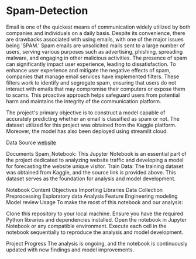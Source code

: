 # Spam-Detection

Email is one of the quickest means of communication widely utilized by both companies and individuals on a daily basis. Despite its convenience, there are drawbacks associated with using emails, with one of the major issues being 'SPAM.' Spam emails are unsolicited mails sent to a large number of users, serving various purposes such as advertising, phishing, spreading malware, and engaging in other malicious activities. The presence of spam can significantly impact user experience, leading to dissatisfaction. To enhance user experience and mitigate the negative effects of spam, companies that manage email services have implemented filters. These filters work to identify and segregate spam, ensuring that users do not interact with emails that may compromise their computers or expose them to scams. This proactive approach helps safeguard users from potential harm and maintains the integrity of the communication platform.

The project's primary objective is to construct a model capable of accurately predicting whether an email is classified as spam or not. The dataset utilized for this project was obtained from the Kaggle platform. Moreover, the model has also been deployed using streamlit cloud. 

Data Source
[website](https://www.kaggle.com/datasets/shantanudhakadd/email-spam-detection-dataset-classification)

Documents
Spam_Notebook: This Jupyter Notebook is an essential part of the project dedicated to analyzing website traffic and developing a model for forecasting the website unique visitor.
Train Data: The training dataset was obtained from Kaggle, and the source link is provided above. This dataset serves as the foundation for analysis and model development.

Notebook Content
Objectives
Importing Libraries
Data Collection
Preprocessing
Exploratory data Analysis
Feature Engineering
modeling
Model review
Usage
To make the most of this notebook and our analysis:

Clone this repository to your local machine.
Ensure you have the required Python libraries and dependencies installed.
Open the notebook in Jupyter Notebook or any compatible environment.
Execute each cell in the notebook sequentially to reproduce the analysis and model development.

Project Progress
The analysis is ongoing, and the notebook is continuously updated with new findings and model improvements.
